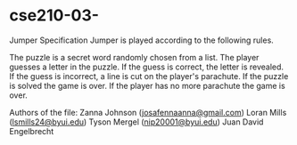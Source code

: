 # cse210-03-
Jumper Specification
Jumper is played according to the following rules.

The puzzle is a secret word randomly chosen from a list.
The player guesses a letter in the puzzle.
If the guess is correct, the letter is revealed.
If the guess is incorrect, a line is cut on the player's parachute.
If the puzzle is solved the game is over.
If the player has no more parachute the game is over.

Authors of the file:
Zanna Johnson (josafennaanna@gmail.com)
Loran Mills   (lsmills24@byui.edu)
Tyson Mergel   (nip20001@byui.edu)
Juan David Engelbrecht 